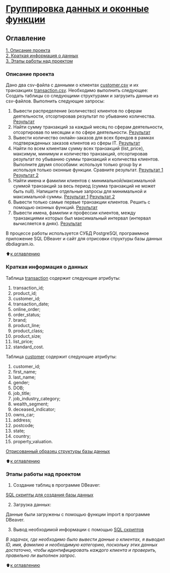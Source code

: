 # [Группировка данных и оконные функции](https://github.com/Ursekov/SQL-for-MIPT/tree/master/Homework%203#%D0%BE%D1%81%D0%BD%D0%BE%D0%B2%D0%BD%D1%8B%D0%B5-%D0%BE%D0%BF%D0%B5%D1%80%D0%B0%D1%82%D0%BE%D1%80%D1%8B-postgresql)

## Оглавление  
[1. Описание проекта](https://github.com/Ursekov/SQL-for-MIPT/tree/master/Homework%203#%D0%BE%D0%BF%D0%B8%D1%81%D0%B0%D0%BD%D0%B8%D0%B5-%D0%BF%D1%80%D0%BE%D0%B5%D0%BA%D1%82%D0%B0)  
[2. Краткая информация о данных](https://github.com/Ursekov/SQL-for-MIPT/tree/master/Homework%203#%D0%BA%D1%80%D0%B0%D1%82%D0%BA%D0%B0%D1%8F-%D0%B8%D0%BD%D1%84%D0%BE%D1%80%D0%BC%D0%B0%D1%86%D0%B8%D1%8F-%D0%BE-%D0%B4%D0%B0%D0%BD%D0%BD%D1%8B%D1%85)  
[3. Этапы работы над проектом](https://github.com/Ursekov/SQL-for-MIPT/tree/master/Homework%203#%D1%8D%D1%82%D0%B0%D0%BF%D1%8B-%D1%80%D0%B0%D0%B1%D0%BE%D1%82%D1%8B-%D0%BD%D0%B0%D0%B4-%D0%BF%D1%80%D0%BE%D0%B5%D0%BA%D1%82%D0%BE%D0%BC)  


### Описание проекта    
Дано два csv-файла с данными о клиентах [customer.csv](https://github.com/Ursekov/SQL-for-MIPT/blob/master/Homework%203/CSV%20files/customer.csv) и их транзакциях [transaction.csv](https://github.com/Ursekov/SQL-for-MIPT/blob/master/Homework%203/CSV%20files/transaction.csv).
Необходимо выполнить следующее:
Создать таблицы со следующими структурами и загрузить данные из csv-файлов.
Выполнить следующие запросы:
1. Вывести распределение (количество) клиентов по сферам деятельности, отсортировав результат по убыванию количества. [Результат](https://github.com/Ursekov/SQL-for-MIPT/blob/master/Homework%203/Results/1.png)
2. Найти сумму транзакций за каждый месяц по сферам деятельности, отсортировав по месяцам и по сфере деятельности. [Результат](https://github.com/Ursekov/SQL-for-MIPT/blob/master/Homework%203/Results/2.png)
3. Вывести количество онлайн-заказов для всех брендов в рамках подтвержденных заказов клиентов из сферы IT. [Результат](https://github.com/Ursekov/SQL-for-MIPT/blob/master/Homework%203/Results/3.png)
4. Найти по всем клиентам сумму всех транзакций (list_price), максимум, минимум и количество транзакций, отсортировав результат по убыванию суммы транзакций и количества клиентов. Выполните двумя способами: используя только group by и используя только оконные функции. Сравните результат. [Результат 1](https://github.com/Ursekov/SQL-for-MIPT/blob/master/Homework%203/Results/4.1.png) [Результат 2](https://github.com/Ursekov/SQL-for-MIPT/blob/master/Homework%203/Results/4.2.png)
5. Найти имена и фамилии клиентов с минимальной/максимальной суммой транзакций за весь период (сумма транзакций не может быть null). Напишите отдельные запросы для минимальной и максимальной суммы. [Результат 1](https://github.com/Ursekov/SQL-for-MIPT/blob/master/Homework%203/Results/5.1.png) [Результат 2](https://github.com/Ursekov/SQL-for-MIPT/blob/master/Homework%203/Results/5.2.png)
6. Вывести только самые первые транзакции клиентов. Решить с помощью оконных функций. [Результат](https://github.com/Ursekov/SQL-for-MIPT/blob/master/Homework%203/Results/6.png)
7. Вывести имена, фамилии и профессии клиентов, между транзакциями которых был максимальный интервал (интервал вычисляется в днях). [Результат](https://github.com/Ursekov/SQL-for-MIPT/blob/master/Homework%203/Results/7.png)

В процессе работы используется СУБД PostgreSQl, программное приложение SQL DBeaver и  сайт для отрисовки структуры базы данных dbdiagram.io.

:arrow_up:[к оглавлению](https://github.com/Ursekov/SQL-for-MIPT/tree/master/Homework%203#%D0%BE%D0%B3%D0%BB%D0%B0%D0%B2%D0%BB%D0%B5%D0%BD%D0%B8%D0%B5)


### Краткая информация о данных
Таблица [transaction](https://github.com/Ursekov/SQL-for-MIPT/blob/master/Homework%203/CSV%20files/transaction.csv) содержит следующие атрибуты:
1. transaction_id;
2. product_id;
3. customer_id;
4. transaction_date;
5. online_order;
6. order_status;
7. brand;
8. product_line;
9. product_class;
10. product_size;
11. list_price;
12. standard_cost.

Таблица [customer](https://github.com/Ursekov/SQL-for-MIPT/blob/master/Homework%203/CSV%20files/customer.csv) содержит следующие атрибуты:
1. customer_id;
2. first_name;
3. last_name;
4. gender;
5. DOB;
6. job_title;
7. job_industry_category;
8. wealth_segment;
9. deceased_indicator;
10. owns_car;
11. address;
12. postcode;
13. state;
14. country;
15. property_valuation.

[Отрисованный образец структуры базы данных](https://github.com/Ursekov/SQL-for-MIPT/blob/master/Homework%203/Scheme.pdf)


:arrow_up:[к оглавлению](https://github.com/Ursekov/SQL-for-MIPT/tree/master/Homework%203#%D0%BE%D0%B3%D0%BB%D0%B0%D0%B2%D0%BB%D0%B5%D0%BD%D0%B8%D0%B5)


### Этапы работы над проектом  
1. Создание таблиц в программе DBeaver:

[SQL скрипты для создания базы данных](https://github.com/Ursekov/SQL-for-MIPT/blob/master/Homework%203/SQL%20CREATE%20%D1%81%D0%BA%D1%80%D0%B8%D0%BF%D1%82%D1%8B%20%D0%A3%D1%80%D1%81%D0%B5%D0%BA%D0%BE%D0%B2%20%D0%90%D0%90.txt)

2. Загрузка данных:

Данные были загружены с помощью функции import в программе DBeaver.

3. Вывод необходимой информации с помощью [SQL скриптов](https://github.com/Ursekov/SQL-for-MIPT/blob/master/Homework%203/SQL%20SELECT%20%D1%81%D0%BA%D1%80%D0%B8%D0%BF%D1%82%D1%8B%20%D0%A3%D1%80%D1%81%D0%B5%D0%BA%D0%BE%D0%B2%20%D0%90%D0%90.txt)

*В задачах, где необходимо было вывести данные о клиентах, я выводил ID, имя, фамилию и необходимую категорию, поскольку этих данных достаточно, чтобы идентифицировать каждого клиента и проверить, правильно ли выполнен запрос.*

:arrow_up:[к оглавлению](https://github.com/Ursekov/SQL-for-MIPT/tree/master/Homework%203#%D0%BE%D0%B3%D0%BB%D0%B0%D0%B2%D0%BB%D0%B5%D0%BD%D0%B8%D0%B5)
